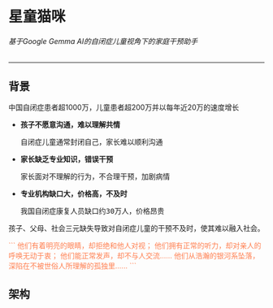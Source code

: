 # 星童猫咪
###### 基于Google Gemma AI的自闭症儿童视角下的家庭干预助手

----------
## 背景
中国自闭症患者超1000万，儿童患者超200万并以每年近20万的速度增长

- **孩子不愿意沟通，难以理解共情**

  <pre>自闭症儿童通常封闭自己，家长难以顺利沟通</pre>

- **家长缺乏专业知识，错误干预**

  <pre>家长面对不理解的行为，不合理干预，加剧病情</pre>

- **专业机构缺口大，价格高，不及时**

  <pre>我国自闭症康复人员缺口约30万人，价格昂贵</pre>

孩子、父母、社会三元缺失导致对自闭症儿童的干预不及时，使其难以融入社会。

<p style="color: coral">
```
他们有着明亮的眼睛，却拒绝和他人对视；
他们拥有正常的听力，却对亲人的呼唤无动于衷；
他们能正常发声，却不与人交流......
他们从浩瀚的银河系坠落，深陷在不被世俗人所理解的孤独里......
```
</p>

## 架构

